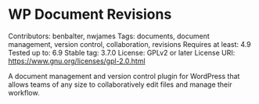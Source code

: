 # WP Document Revisions

Contributors: benbalter, nwjames
Tags: documents, document management, version control, collaboration, revisions
Requires at least: 4.9
Tested up to: 6.9
Stable tag: 3.7.0
License: GPLv2 or later
License URI: https://www.gnu.org/licenses/gpl-2.0.html

A document management and version control plugin for WordPress that allows teams of any size to collaboratively edit files and manage their workflow.
